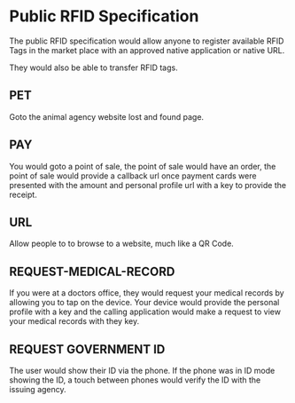 # Public RFID Specification

The public RFID specification would allow anyone to register available RFID Tags in the market place with an approved native application or native URL.

They would also be able to transfer RFID tags.

## PET

Goto the animal agency website lost and found page.

## PAY

You would goto a point of sale, the point of sale would have an order, the point of sale would provide a callback url once payment cards were presented with the amount and personal profile url with a key to provide the receipt.

## URL

Allow people to to browse to a website, much like a QR Code.

## REQUEST-MEDICAL-RECORD

If you were at a doctors office, they would request your medical records by allowing you to tap on the device. Your device would provide the personal profile with a key and the calling application would make a request to view your medical records with they key.

## REQUEST GOVERNMENT ID

The user would show their ID via the phone. If the phone was in ID mode showing the ID, a touch between phones would verify the ID with the issuing agency.